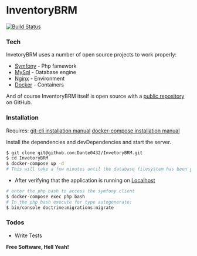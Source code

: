 # InventoryBRM
[![Build Status](https://travis-ci.org/joemccann/dillinger.svg?branch=master)](https://travis-ci.org/joemccann/dillinger)
### Tech

InvetoryBRM uses a number of open source projects to work properly:
* [Symfony] - Php famework
* [MySql] - Database engine 
* [Nginx] - Environment
* [Docker] - Containers

And of course InventoryBRM itself is open source with a [public repository][dill]
 on GitHub.

### Installation

Requires:
[git-cli installation manual](https://git-scm.com/book/en/v2/Getting-Started-Installing-Git/)
[docker-compose installation manual](https://docs.docker.com/compose/install/)

Install the dependencies and devDependencies and start the server.

```sh
$ git clone git@github.com:Dante0432/InvetoryBRM.git
$ cd InvetoryBRM
$ docker-compose up -d
# This will take a few minutes until the database filesystem has been generated. 
```
* After verifying that the application is running on [Localhost](http://localhost/) 
```sh
# enter the php bash to access the symfony client
$ docker-compose exec php bash
# In the php bash execute for type autogenerate:
$ bin/console doctrine:migrations:migrate
```

### Todos

 - Write Tests

**Free Software, Hell Yeah!**

   [dill]: <https://github.com/Dante0432/InvetoryBRM>
   [Nginx]: <https://www.nginx.com/>
   [Mysql]: <https://www.mysql.com/>
   [Symfony]: <https://symfony.com/>
   [Docker]: <https://www.docker.com/>